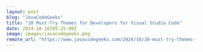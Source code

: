 ```yaml
---
layout: post
blog: "JavaCodeGeeks"
title: "10 Must-Try Themes for Developers for Visual Studio Code"
date: 2024-10-16T05:25:00Z
image: images/javacodegeeks.png
remote_url: "https://www.javacodegeeks.com/2024/10/10-must-try-themes-for-developers-for-visual-studio-code.html"
---
```

